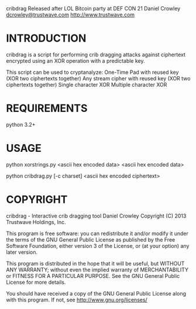 cribdrag
Released after LOL Bitcoin party at DEF CON 21
Daniel Crowley <dcrowley@trustwave.com>
http://www.trustwave.com

INTRODUCTION
============

cribdrag is a script for performing crib dragging attacks against
ciphertext encrypted using an XOR operation with a predictable key.

This script can be used to cryptanalyze:
One-Time Pad with reused key (XOR two ciphertexts together)
Any stream cipher with reused key (XOR two ciphertexts together)
Single character XOR
Multiple character XOR

REQUIREMENTS
============

python 3.2+

USAGE
=====

python xorstrings.py &lt;ascii hex encoded data&gt; &lt;ascii hex encoded data&gt;

python cribdrag.py [-c charset] &lt;ascii hex encoded ciphertext&gt;

COPYRIGHT
=========

cribdrag - Interactive crib dragging tool
Daniel Crowley
Copyright (C) 2013 Trustwave Holdings, Inc.
 
This program is free software: you can redistribute it and/or modify
it under the terms of the GNU General Public License as published by
the Free Software Foundation, either version 3 of the License, or
(at your option) any later version.

This program is distributed in the hope that it will be useful,
but WITHOUT ANY WARRANTY; without even the implied warranty of
MERCHANTABILITY or FITNESS FOR A PARTICULAR PURPOSE.  See the
GNU General Public License for more details.
 
You should have received a copy of the GNU General Public License
along with this program.  If not, see <http://www.gnu.org/licenses/>
